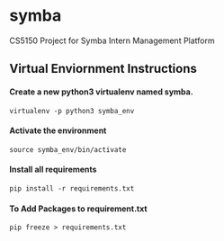 # symba
CS5150 Project for Symba Intern Management Platform

## Virtual Enviornment Instructions
#### Create a new python3 virtualenv named symba.
`virtualenv -p python3 symba_env`
#### Activate the environment
`source symba_env/bin/activate`

#### Install all requirements
`pip install -r requirements.txt`

#### To Add Packages to requirement.txt 
`pip freeze > requirements.txt`